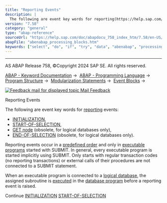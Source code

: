 ```yaml
---
title: "Reporting Events"
description: |
  The following are event key words for reporting(https://help.sap.com/doc/abapdocu_758_index_htm/7.58/en-US/abenreporting_glosry.htm 'Glossary Entry') events: -   INITIALIZATION(https://help.sap.com/doc/abapdocu_758_index_htm/7.58/en-US/abapinitialization.htm), -   START-OF-SELECTION(https://he
version: "7.58"
category: "general"
type: "abap-reference"
sourceUrl: "https://help.sap.com/doc/abapdocu_758_index_htm/7.58/en-US/abenabap_processing_blocks.htm"
abapFile: "abenabap_processing_blocks.htm"
keywords: ["select", "do", "if", "try", "data", "abenabap", "processing", "blocks"]
---
```


* * *

AS ABAP Release 758, ©Copyright 2024 SAP SE. All rights reserved.

[ABAP - Keyword Documentation](https://help.sap.com/doc/abapdocu_758_index_htm/7.58/en-US/abenabap.htm) →  [ABAP - Programming Language](https://help.sap.com/doc/abapdocu_758_index_htm/7.58/en-US/abenabap_reference.htm) →  [Program Structure](https://help.sap.com/doc/abapdocu_758_index_htm/7.58/en-US/abenabap_program_layout.htm) →  [Modularization Statements](https://help.sap.com/doc/abapdocu_758_index_htm/7.58/en-US/abenabap_language_modularization.htm) →  [Event Blocks](https://help.sap.com/doc/abapdocu_758_index_htm/7.58/en-US/abenevent_blocks.htm) → 

 [![](Mail.gif?object=Mail.gif "Feedback mail for displayed topic") Mail Feedback](mailto:f1_help@sap.com?subject=Feedback%20on%20ABAP%20Documentation&body=Document:%20Reporting%20Events%2C%20ABENABAP_PROCESSING_BLOCKS%2C%20758%0D%0A%0D%0AError:%0D%0A%0D%0A%0D%0A%0D%0ASuggestion%20for%20improvement:)

Reporting Events

The following are event key words for [reporting](https://help.sap.com/doc/abapdocu_758_index_htm/7.58/en-US/abenreporting_glosry.htm "Glossary Entry") events:

-   [INITIALIZATION](https://help.sap.com/doc/abapdocu_758_index_htm/7.58/en-US/abapinitialization.htm),
-   [START-OF-SELECTION](https://help.sap.com/doc/abapdocu_758_index_htm/7.58/en-US/abapstart-of-selection.htm),
-   [GET node](https://help.sap.com/doc/abapdocu_758_index_htm/7.58/en-US/abapget-.htm) (obsolete, for logical databases only),
-   [END-OF-SELECTION](https://help.sap.com/doc/abapdocu_758_index_htm/7.58/en-US/abapend-of-selection.htm) (obsolete, for logical databases only).

Reporting events occur in a [predefined order](https://help.sap.com/doc/abapdocu_758_index_htm/7.58/en-US/abenreporting_process.htm) and only in [executable programs](https://help.sap.com/doc/abapdocu_758_index_htm/7.58/en-US/abenexecutable_program_glosry.htm "Glossary Entry") started with SUBMIT. In general, every executable program is started implicitly using SUBMIT. Only starts with regular transaction codes (no reporting transactions) or external calls of their procedures are not connected to a SUBMIT statement.

When an executable program is connected to a [logical database](https://help.sap.com/doc/abapdocu_758_index_htm/7.58/en-US/abenlogical_data_base_glosry.htm "Glossary Entry"), the assigned subroutine is [executed](https://help.sap.com/doc/abapdocu_758_index_htm/7.58/en-US/abenldb_usage_executable.htm) in the [database program](https://help.sap.com/doc/abapdocu_758_index_htm/7.58/en-US/abendatabase_program_glosry.htm "Glossary Entry") before a reporting event is raised.

Continue
[INITIALIZATION](https://help.sap.com/doc/abapdocu_758_index_htm/7.58/en-US/abapinitialization.htm)
[START-OF-SELECTION](https://help.sap.com/doc/abapdocu_758_index_htm/7.58/en-US/abapstart-of-selection.htm)
